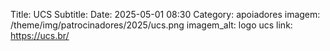 Title: UCS
Subtitle: 
Date: 2025-05-01 08:30
Category: apoiadores
imagem: /theme/img/patrocinadores/2025/ucs.png
imagem_alt: logo ucs
link: https://ucs.br/